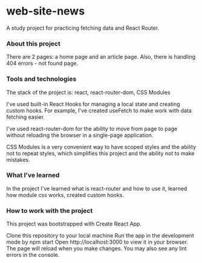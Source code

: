 # web-site-news
A study project for practicing fetching data and React Router.

### About this project

There are 2 pages: a home page and an article page. Also, there is handling 404 errors - not found page.

### Tools and technologies

The stack of the project is: react, react-router-dom, CSS Modules

I've used built-in React Hooks for managing a local state and creating custom hooks. For example, I've created useFetch to make work with data fetching easier.

I've used react-router-dom for the ability to move from page to page without reloading the browser in a single-page application.

CSS Modules is a very convenient way to have scoped styles and the ability not to repeat styles, which simplifies this project and the ability not to make mistakes.

### What I've learned

In the project I've learned what is react-router and how to use it, learned how module css works, created custom hooks.


### How to work with the project

This project was bootstrapped with Create React App.

Clone this repository to your local machine
Run the app in the development mode by npm start
Open http://localhost:3000 to view it in your browser.
The page will reload when you make changes.
You may also see any lint errors in the console.
